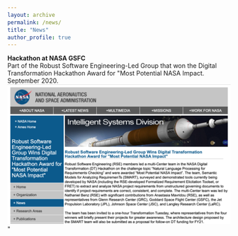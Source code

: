 ```yaml
---
layout: archive
permalink: /news/
title: "News"
author_profile: true
---
```


**Hackathon at NASA GSFC**\
Part of the Robust Software Engineering-Led Group that won the Digital Transformation Hackathon Award for "Most Potential NASA Impact. September 2020.<br/><img src='/images/hackathon.png'>"
